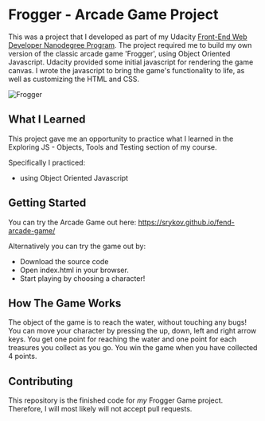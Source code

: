 # Frogger - Arcade Game Project
This was a project that I developed as part of my Udacity [Front-End Web Developer Nanodegree Program](https://www.udacity.com/course/front-end-web-developer-nanodegree--nd001). The project required me to build my own version of the classic arcade game 'Frogger', using Object Oriented Javascript. Udacity provided some initial javascript for rendering the game canvas. I wrote the javascript to bring the game's functionality to life, as well as customizing the HTML and CSS.

![Frogger](https://github.com/srykov/fend-arcade-game/blob/master/images/char-cat-girl.png)

## What I Learned
This project gave me an opportunity to practice what I learned in the Exploring JS - Objects, Tools and Testing section of my course.

Specifically I practiced:
* using Object Oriented Javascript

## Getting Started
You can try the Arcade Game out here:
https://srykov.github.io/fend-arcade-game/

Alternatively you can try the game out by:
* Download the source code
* Open index.html in your browser.
* Start playing by choosing a character!

## How The Game Works
The object of the game is to reach the water, without touching any bugs!  You can move your character by pressing the up, down, left and right arrow keys. You get one point for reaching the water and one point for each treasures you collect as you go. You win the game when you have collected 4 points.


## Contributing

This repository is the finished code for _my_ Frogger Game project. Therefore, I will  most likely will not accept pull requests.